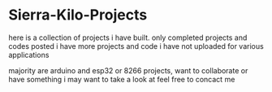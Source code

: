 # Sierra-Kilo-Projects
here is a collection of projects i have built. only completed projects and codes posted
i have more projects and code i have not uploaded for various applications

majority are arduino and esp32 or 8266 projects, want to collaborate or have something 
i may want to take a look at feel free to concact me
